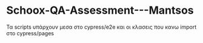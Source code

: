 # Schoox-QA-Assessment---Mantsos

Τα scripts υπάρχουν μεσα στο cypress/e2e 
και οι κλασεις που κανω import στο cypress/pages

